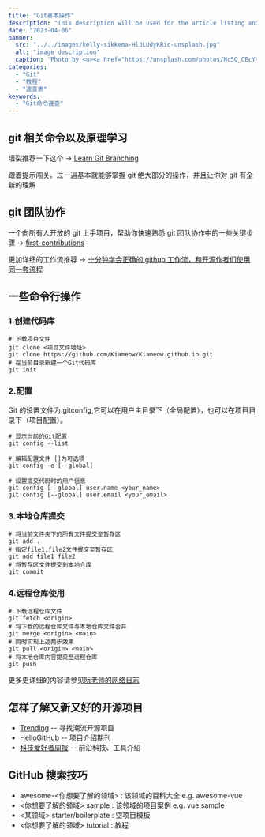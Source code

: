 ```yaml
---
title: "Git基本操作"
description: "This description will be used for the article listing and search results on Google."
date: "2023-04-06"
banner:
  src: "../../images/kelly-sikkema-Hl3LUdyKRic-unsplash.jpg"
  alt: "image description"
  caption: 'Photo by <u><a href="https://unsplash.com/photos/Nc5Q_CEcY44">Florian Olivo</a></u>'
categories:
  - "Git"
  - "教程"
  - "速查表"
keywords:
  - "Git命令速查"
---
```


## git 相关命令以及原理学习

墙裂推荐一下这个 -> [Learn Git Branching](https://learngitbranching.js.org/?locale=zh_CN)

跟着提示闯关，过一遍基本就能够掌握 git 绝大部分的操作，并且让你对 git 有全新的理解

## git 团队协作

一个向所有人开放的 git 上手项目，帮助你快速熟悉 git 团队协作中的一些关键步骤 -> [first-contributions](https://github.com/firstcontributions/first-contributions)

更加详细的工作流推荐 -> [十分钟学会正确的 github 工作流，和开源作者们使用同一套流程](https://www.bilibili.com/video/BV19e4y1q7JJ/?spm_id_from=333.337.search-card.all.click&vd_source=ea7e3a32696013a15824af0651dc1a01)

## 一些命令行操作

### 1.创建代码库

```shell
# 下载项目文件
git clone <项目文件地址>
git clone https://github.com/Kiameow/Kiameow.github.io.git
# 在当前目录新建一个Git代码库
git init
```

### 2.配置

Git 的设置文件为.gitconfig,它可以在用户主目录下（全局配置），也可以在项目目录下（项目配置）。

```shell
# 显示当前的Git配置
git config --list

# 编辑配置文件 []为可选项
git config -e [--global]

# 设置提交代码时的用户信息
git config [--global] user.name <your_name>
git config [--global] user.email <your_email>
```

### 3.本地仓库提交

```shell
# 将当前文件夹下的所有文件提交至暂存区
git add .
# 指定file1,file2文件提交至暂存区
git add file1 file2
# 将暂存区文件提交到本地仓库
git commit
```

### 4.远程仓库使用

```shell
# 下载远程仓库文件
git fetch <origin>
# 将下载的远程仓库文件与本地仓库文件合并
git merge <origin> <main>
# 同时实现上述两步效果
git pull <origin> <main>
# 将本地仓库内容提交至远程仓库
git push
```

更多更详细的内容请参见[阮老师的网络日志](https://www.ruanyifeng.com/blog/2015/12/git-cheat-sheet.html)

## 怎样了解又新又好的开源项目

- [Trending](https://github.com/trending/) -- 寻找潮流开源项目
- [HelloGitHub](https://github.com/521xueweihan/HelloGitHub) -- 项目介绍期刊
- [科技爱好者周报](https://github.com/ruanyf/weekly) -- 前沿科技、工具介绍

## GitHub 搜索技巧

- awesome-<你想要了解的领域> : 该领域的百科大全 e.g. awesome-vue
- <你想要了解的领域> sample : 该领域的项目案例 e.g. vue sample
- <某领域> starter/boilerplate : 空项目模板
- <你想要了解的领域> tutorial : 教程
